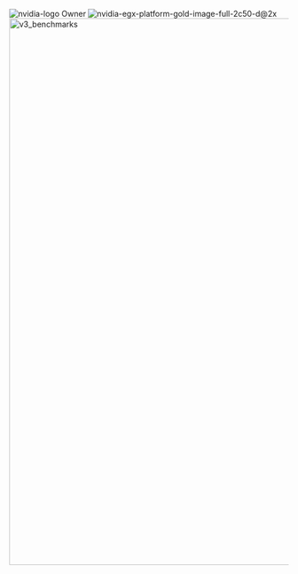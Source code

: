 ![nvidia-logo](https://github.com/user-attachments/assets/8eaaa482-826c-44da-acf6-b553c76f8cc7)
Owner
![nvidia-egx-platform-gold-image-full-2c50-d@2x](https://github.com/user-attachments/assets/46b85ff4-d1c3-4d17-bd8b-a32a7ac58754)
<img width="986" alt="v3_benchmarks" src="https://github.com/user-attachments/assets/32094b73-a031-4777-ac59-c90d5394e6fc" />

<!-- saved from url=(0682)https://td.doubleclick.net/td/rul/1041695361?random=1744292640400&cv=11&fst=1744292640400&fmt=3&bg=ffffff&guid=ON&async=1&gcl_ctr=8&gtm=45be5481v885977293za200&gcd=13l3l3l3l1l1&dma=0&tag_exp=102509683~102788824~102803279~102813109~102887800~102926062~102975949~103016951~103021830~103027016~103047562~103050889~103051953&u_w=1536&u_h=864&url=https%3A%2F%2Fbuild.nvidia.com%2Fexplore%2Fdiscover&ref=https%3A%2F%2Fbrev.nvidia.com%2F&hn=www.googleadservices.com&frm=0&tiba=Try%20NVIDIA%20NIM%20APIs&gtm_ee=1&npa=0&pscdl=noapi&auid=328832101.1744290988&uaa=&uab=&uafvl=&uamb=0&uam=&uap=&uapv=&uaw=0&label=a1_TCLmDlrUaEIGF3PAD&fledge=1&capi=1&data=event%3Dgtag.config&ct_cookie_present=0 -->
<html><head><meta http-equiv="Content-Type" content="text/html; charset=UTF-8"><style type="text/css"></style></head><body></body></html>
